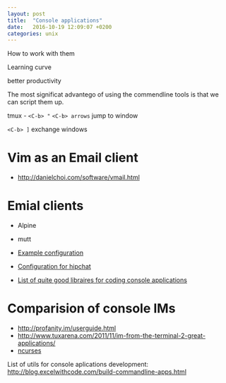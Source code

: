 ```yaml
---
layout: post
title:  "Console applications"
date:   2016-10-19 12:09:07 +0200
categories: unix
---
```



How to work with them

Learning curve 

better productivity 

The most significat advantego of using the commendline tools is that we can script them up. 

tmux - `<C-b> "`
`<C-b> arrows` jump to window

`<C-b> ]` exchange windows


# Vim as an Email client
* http://danielchoi.com/software/vmail.html

# Emial clients
* Alpine
* mutt

* [Example configuration](https://www.linux.com/blog/setup-mutt-gmail-centos-and-ubuntu)
* [Configuration for hipchat](https://gist.github.com/kattrali/28a6c238c35070093b33)
* [List of quite good libraires for coding console applications](http://www.awesomecommandlineapps.com/gems.html)


# Comparision of console IMs
* http://profanity.im/userguide.html
* http://www.tuxarena.com/2011/11/im-from-the-terminal-2-great-applications/
* [ncurses](https://github.com/eclubb/ncurses-ruby)

List of utils for console aplications development: http://blog.excelwithcode.com/build-commandline-apps.html
